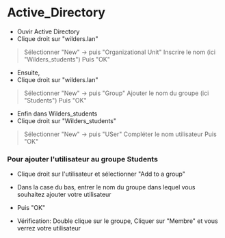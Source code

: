 # Active_Directory

- Ouvir Active Directory
- Clique droit sur "wilders.lan"
> Sélectionner "New" -> puis "Organizational Unit" 
> Inscrire le nom (ici "Wilders_students")
> Puis "OK"

- Ensuite,
- Clique droit sur "wilders.lan"
> Sélectionner "New" -> puis "Group"
> Ajouter le nom du groupe (ici "Students")
>  Puis "OK"

- Enfin dans Wilders_students
- Clique droit sur "Wilders_students"
> Sélectionner "New" -> puis "USer"
> Compléter le nom utilisateur
> Puis "OK"

### Pour ajouter l'utilisateur au groupe Students

- Clique droit sur l'utilisateur et sélectionner "Add to a group"
- Dans la case du bas, entrer le nom du groupe dans lequel vous souhaitez ajouter votre utilisateur
- Puis "OK"

- Vérification: Double clique sur le groupe, Cliquer sur "Membre" et vous verrez votre utilisateur
